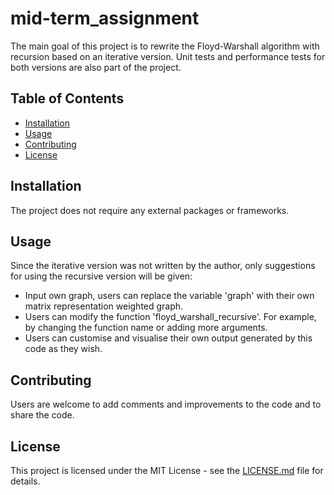 # mid-term_assignment

The main goal of this project is to rewrite the Floyd-Warshall algorithm with recursion based on an iterative version. Unit tests and performance tests for both versions are also part of the project.

## Table of Contents

- [Installation](#installation)
- [Usage](#usage)
- [Contributing](#contributing)
- [License](#license)

## Installation

The project does not require any external packages or frameworks.

## Usage

Since the iterative version was not written by the author, only suggestions for using the recursive version will be given: 
- Input own graph, users can replace the variable 'graph' with their own matrix representation weighted graph.
- Users can modify the function 'floyd_warshall_recursive'. For example, by changing the function name or adding more arguments.
- Users can customise and visualise their own output generated by this code as they wish.

## Contributing

Users are welcome to add comments and improvements to the code and to share the code. 

## License

This project is licensed under the MIT License - see the [LICENSE.md](LICENSE) file for details.